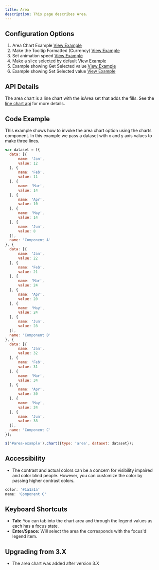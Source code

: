 ```yaml
---
title: Area
description: This page describes Area.
---
```


## Configuration Options

1. Area Chart Example [View Example]( ../components/area/example-index)
2. Make the Tooltip Formatted (Currency) [View Example]( ../components/area/example-formatter)
3. Set animation speed [View Example]( ../components/area/example-animation)
4. Make a slice selected by default [View Example]( ../components/area/example-selected)
5. Example showing Get Selected value [View Example]( ../components/area/example-get-selected)
6. Example showing Set Selected value [View Example]( ../components/area/example-set-selected)

## API Details

The area chart is a line chart with the isArea set that adds the fills. See the [line chart api]( ../components/line) for more details.

## Code Example

This example shows how to invoke the area chart option using the charts component. In this example
we pass a dataset with x and y axis values to make three lines.

```javascript
var dataset = [{
  data: [{
      name: 'Jan',
      value: 12
  }, {
      name: 'Feb',
      value: 11
  }, {
      name: 'Mar',
      value: 14
  }, {
      name: 'Apr',
      value: 10
  }, {
      name: 'May',
      value: 14
  }, {
      name: 'Jun',
      value: 8
  }],
  name: 'Component A'
}, {
  data: [{
      name: 'Jan',
      value: 22
  }, {
      name: 'Feb',
      value: 21
  }, {
      name: 'Mar',
      value: 24
  }, {
      name: 'Apr',
      value: 20
  }, {
      name: 'May',
      value: 24
  }, {
      name: 'Jun',
      value: 28
  }],
  name: 'Component B'
}, {
  data: [{
      name: 'Jan',
      value: 32
  }, {
      name: 'Feb',
      value: 31
  }, {
      name: 'Mar',
      value: 34
  }, {
      name: 'Apr',
      value: 30
  }, {
      name: 'May',
      value: 34
  }, {
      name: 'Jun',
      value: 38
  }],
  name: 'Component C'
}];

$('#area-example').chart({type: 'area', dataset: dataset});
```

## Accessibility

- The contrast and actual colors can be a concern for visibility impaired and color blind people. However, you can customize the color by passing higher contrast colors.

```javascript
color: '#1a1a1a'
name: 'Component C'
```

## Keyboard Shortcuts

-   **Tab:** You can tab into the chart area and through the legend values as each has a focus state.
-   **Enter/Space:** Will select the area the corresponds with the focus'd legend item.

## Upgrading from 3.X

-   The area chart was added after version 3.X

